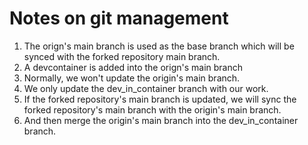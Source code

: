 # Notes on git management
1. The orign's main branch is used as the base branch which will be synced with the forked repository main branch.
2. A devcontainer is added into the orign's main branch
3. Normally, we won't update the origin's main branch.
4. We only update the dev_in_container branch with our work. 
5. If the forked repository's main branch is updated, we will sync the forked repository's main branch with the origin's main branch.
6. And then merge the origin's main branch into the dev_in_container branch.